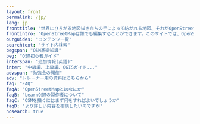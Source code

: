 ```yaml
---
layout: front
permalink: /jp/
lang: jp
fronttitle: "世界にひろがる地図描きたちの手によって紡がれる地図、それがOpenStreetMapです"
frontintro: "OpenStreetMapは誰でも編集することができます。このサイトでは、OpenStreetMapを使う・編集するために必要な知識を、ひとつずつ、なるべくわかりやすいように解説しています。OpenStreetMapの勉強会を開催する際に使える情報や資料の一覧は LearnOSM講習資料のページを参照してください"
ourguides: "コンテンツ一覧"
searchtext: "サイト内検索"
begspan: "OSM基礎知識"
beg: "OSM初心者ガイド"
interspan: "追加情報(英語)"
inter: "中級編、上級編、QGISガイド..."
advspan: "勉強会の開催"
adv: "トレーナー用の資料はこちらから"
faq: "FAQ"
faqA: "OpenStreetMapとはなにか"
faqB: "LearnOSMの製作者について"
faqC: "OSMを描くにはまず何をすればよいでしょうか"
faqD: "より詳しい内容を相談したいのですが"
nosearch: true
---
```

